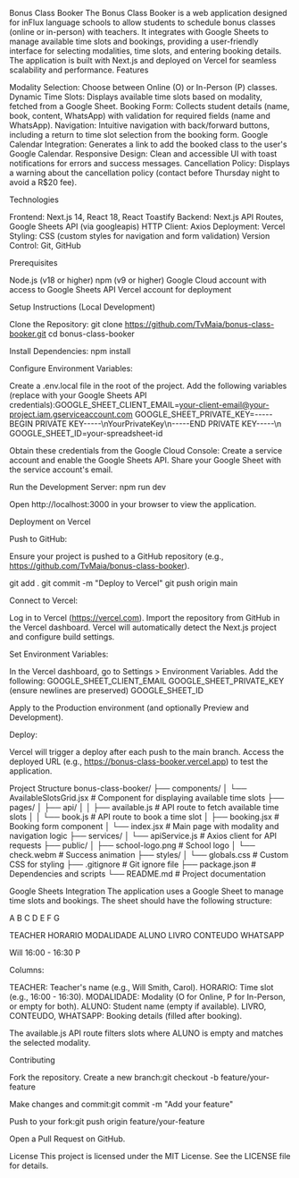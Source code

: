 Bonus Class Booker
The Bonus Class Booker is a web application designed for inFlux language schools to allow students to schedule bonus classes (online or in-person) with teachers. It integrates with Google Sheets to manage available time slots and bookings, providing a user-friendly interface for selecting modalities, time slots, and entering booking details. The application is built with Next.js and deployed on Vercel for seamless scalability and performance.
Features

Modality Selection: Choose between Online (O) or In-Person (P) classes.
Dynamic Time Slots: Displays available time slots based on modality, fetched from a Google Sheet.
Booking Form: Collects student details (name, book, content, WhatsApp) with validation for required fields (name and WhatsApp).
Navigation: Intuitive navigation with back/forward buttons, including a return to time slot selection from the booking form.
Google Calendar Integration: Generates a link to add the booked class to the user's Google Calendar.
Responsive Design: Clean and accessible UI with toast notifications for errors and success messages.
Cancellation Policy: Displays a warning about the cancellation policy (contact before Thursday night to avoid a R$20 fee).

Technologies

Frontend: Next.js 14, React 18, React Toastify
Backend: Next.js API Routes, Google Sheets API (via googleapis)
HTTP Client: Axios
Deployment: Vercel
Styling: CSS (custom styles for navigation and form validation)
Version Control: Git, GitHub

Prerequisites

Node.js (v18 or higher)
npm (v9 or higher)
Google Cloud account with access to Google Sheets API
Vercel account for deployment

Setup Instructions (Local Development)

Clone the Repository:
git clone https://github.com/TvMaia/bonus-class-booker.git
cd bonus-class-booker


Install Dependencies:
npm install


Configure Environment Variables:

Create a .env.local file in the root of the project.
Add the following variables (replace with your Google Sheets API credentials):GOOGLE_SHEET_CLIENT_EMAIL=your-client-email@your-project.iam.gserviceaccount.com
GOOGLE_SHEET_PRIVATE_KEY=-----BEGIN PRIVATE KEY-----\nYourPrivateKey\n-----END PRIVATE KEY-----\n
GOOGLE_SHEET_ID=your-spreadsheet-id


Obtain these credentials from the Google Cloud Console:
Create a service account and enable the Google Sheets API.
Share your Google Sheet with the service account's email.




Run the Development Server:
npm run dev


Open http://localhost:3000 in your browser to view the application.



Deployment on Vercel

Push to GitHub:

Ensure your project is pushed to a GitHub repository (e.g., https://github.com/TvMaia/bonus-class-booker).

git add .
git commit -m "Deploy to Vercel"
git push origin main


Connect to Vercel:

Log in to Vercel (https://vercel.com).
Import the repository from GitHub in the Vercel dashboard.
Vercel will automatically detect the Next.js project and configure build settings.


Set Environment Variables:

In the Vercel dashboard, go to Settings > Environment Variables.
Add the following:
GOOGLE_SHEET_CLIENT_EMAIL
GOOGLE_SHEET_PRIVATE_KEY (ensure newlines are preserved)
GOOGLE_SHEET_ID


Apply to the Production environment (and optionally Preview and Development).


Deploy:

Vercel will trigger a deploy after each push to the main branch.
Access the deployed URL (e.g., https://bonus-class-booker.vercel.app) to test the application.



Project Structure
bonus-class-booker/
├── components/
│   └── AvailableSlotsGrid.jsx   # Component for displaying available time slots
├── pages/
│   ├── api/
│   │   ├── available.js        # API route to fetch available time slots
│   │   └── book.js             # API route to book a time slot
│   ├── booking.jsx             # Booking form component
│   └── index.jsx               # Main page with modality and navigation logic
├── services/
│   └── apiService.js           # Axios client for API requests
├── public/
│   ├── school-logo.png         # School logo
│   └── check.webm              # Success animation
├── styles/
│   └── globals.css             # Custom CSS for styling
├── .gitignore                  # Git ignore file
├── package.json                # Dependencies and scripts
└── README.md                   # Project documentation

Google Sheets Integration
The application uses a Google Sheet to manage time slots and bookings. The sheet should have the following structure:



A
B
C
D
E
F
G



TEACHER
HORARIO
MODALIDADE
ALUNO
LIVRO
CONTEUDO
WHATSAPP


Will
16:00 - 16:30
P







Columns:

TEACHER: Teacher's name (e.g., Will Smith, Carol).
HORARIO: Time slot (e.g., 16:00 - 16:30).
MODALIDADE: Modality (O for Online, P for In-Person, or empty for both).
ALUNO: Student name (empty if available).
LIVRO, CONTEUDO, WHATSAPP: Booking details (filled after booking).


The available.js API route filters slots where ALUNO is empty and matches the selected modality.


Contributing

Fork the repository.
Create a new branch:git checkout -b feature/your-feature


Make changes and commit:git commit -m "Add your feature"


Push to your fork:git push origin feature/your-feature


Open a Pull Request on GitHub.

License
This project is licensed under the MIT License. See the LICENSE file for details.


